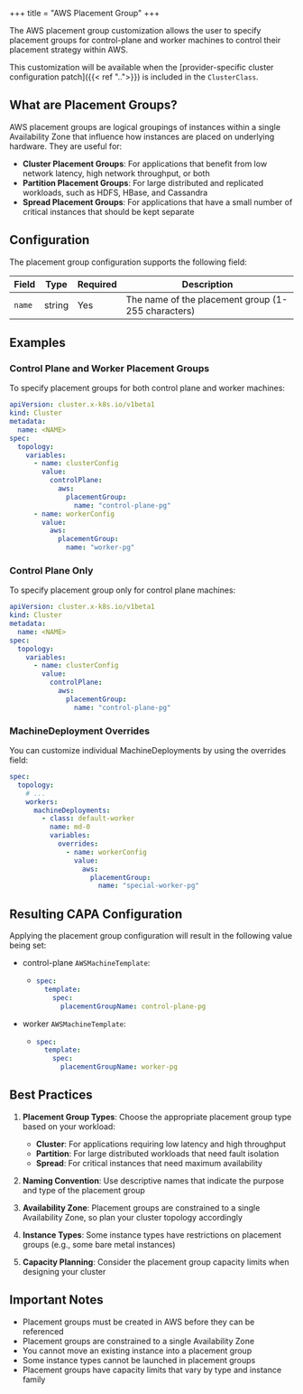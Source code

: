 +++
title = "AWS Placement Group"
+++

The AWS placement group customization allows the user to specify placement groups for control-plane
and worker machines to control their placement strategy within AWS.

This customization will be available when the
[provider-specific cluster configuration patch]({{< ref "..">}}) is included in the `ClusterClass`.

## What are Placement Groups?

AWS placement groups are logical groupings of instances within a single Availability Zone that influence how instances are placed on underlying hardware. They are useful for:

- **Cluster Placement Groups**: For applications that benefit from low network latency, high network throughput, or both
- **Partition Placement Groups**: For large distributed and replicated workloads, such as HDFS, HBase, and Cassandra
- **Spread Placement Groups**: For applications that have a small number of critical instances that should be kept separate

## Configuration

The placement group configuration supports the following field:

| Field | Type | Required | Description |
|-------|------|----------|-------------|
| `name` | string | Yes | The name of the placement group (1-255 characters) |

## Examples

### Control Plane and Worker Placement Groups

To specify placement groups for both control plane and worker machines:

```yaml
apiVersion: cluster.x-k8s.io/v1beta1
kind: Cluster
metadata:
  name: <NAME>
spec:
  topology:
    variables:
      - name: clusterConfig
        value:
          controlPlane:
            aws:
              placementGroup:
                name: "control-plane-pg"
      - name: workerConfig
        value:
          aws:
            placementGroup:
              name: "worker-pg"
```

### Control Plane Only

To specify placement group only for control plane machines:

```yaml
apiVersion: cluster.x-k8s.io/v1beta1
kind: Cluster
metadata:
  name: <NAME>
spec:
  topology:
    variables:
      - name: clusterConfig
        value:
          controlPlane:
            aws:
              placementGroup:
                name: "control-plane-pg"
```

### MachineDeployment Overrides

You can customize individual MachineDeployments by using the overrides field:

```yaml
spec:
  topology:
    # ...
    workers:
      machineDeployments:
        - class: default-worker
          name: md-0
          variables:
            overrides:
              - name: workerConfig
                value:
                  aws:
                    placementGroup:
                      name: "special-worker-pg"
```

## Resulting CAPA Configuration

Applying the placement group configuration will result in the following value being set:

- control-plane `AWSMachineTemplate`:

  - ```yaml
    spec:
      template:
        spec:
          placementGroupName: control-plane-pg
    ```

- worker `AWSMachineTemplate`:

  - ```yaml
    spec:
      template:
        spec:
          placementGroupName: worker-pg
    ```

## Best Practices

1. **Placement Group Types**: Choose the appropriate placement group type based on your workload:
   - **Cluster**: For applications requiring low latency and high throughput
   - **Partition**: For large distributed workloads that need fault isolation
   - **Spread**: For critical instances that need maximum availability

2. **Naming Convention**: Use descriptive names that indicate the purpose and type of the placement group

3. **Availability Zone**: Placement groups are constrained to a single Availability Zone, so plan your cluster topology accordingly

4. **Instance Types**: Some instance types have restrictions on placement groups (e.g., some bare metal instances)

5. **Capacity Planning**: Consider the placement group capacity limits when designing your cluster

## Important Notes

- Placement groups must be created in AWS before they can be referenced
- Placement groups are constrained to a single Availability Zone
- You cannot move an existing instance into a placement group
- Some instance types cannot be launched in placement groups
- Placement groups have capacity limits that vary by type and instance family
